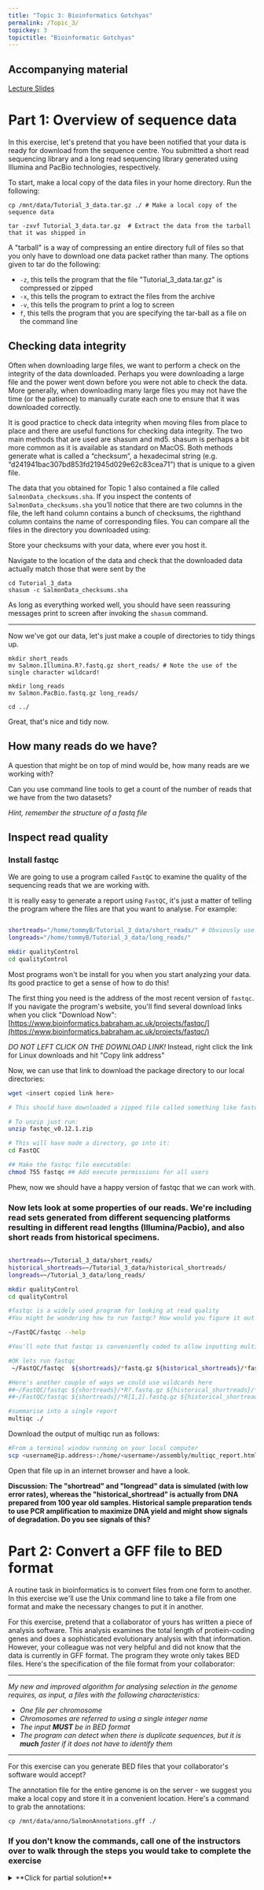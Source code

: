 ```yaml
---
title: "Topic 3: Bioinformatics Gotchyas"
permalink: /Topic_3/
topickey: 3
topictitle: "Bioinformatic Gotchyas"
---
```


## Accompanying material
[Lecture Slides](./Topic_3.pdf)

# Part 1: Overview of sequence data

In this exercise, let's pretend that you have been notified that your data is ready for download from the sequence centre. You submitted a short read sequencing library and a long read sequencing library generated using Illumina and PacBio technologies, respectively.

To start, make a local copy of the data files in your home directory. Run the following:
```
cp /mnt/data/Tutorial_3_data.tar.gz ./ # Make a local copy of the sequence data

tar -zxvf Tutorial_3_data.tar.gz  # Extract the data from the tarball that it was shipped in

```

A "tarball" is a way of compressing an entire directory full of files so that you only have to download one data packet rather than many. The options given to tar do the following:
* ``-z``, this tells the program that the file "Tutorial_3_data.tar.gz" is compressed or zipped
* ``-x``, this tells the program to extract the files from the archive
* ``-v``, this tells the program to print a log to screen
* ``f``, this tells the program that you are specifying the tar-ball as a file on the command line


## Checking data integrity

Often when downloading large files, we want to perform a check on the integrity of the data downloaded. Perhaps you were downloading a large file and the power went down before you were not able to check the data. More generally, when downloading many large files you may not have the time (or the patience) to manually curate each one to ensure that it was downloaded correctly.

It is good practice to check data integrity when moving files from place to place and there are useful functions for checking data integrity. The two main methods that are used are shasum and md5. shasum is perhaps a bit more common as it is available as standard on MacOS. Both methods generate what is called a “checksum”, a hexadecimal string (e.g. “d241941bac307bd853fd21945d029e62c83cea71”) that is unique to a given file.

The data that you obtained for Topic 1 also contained a file called ```SalmonData_checksums.sha```. If you inspect the contents of ```SalmonData_checksums.sha``` you’ll notice that there are two columns in the file, the left hand column contains a bunch of checksums, the righthand column contains the name of corresponding files. You can compare all the files in the directory you downloaded using:

Store your checksums with your data, where ever you host it.

Navigate to the location of the data and check that the downloaded data actually match those that were sent by the  
```
cd Tutorial_3_data
shasum -c SalmonData_checksums.sha
```

As long as everything worked well, you should have seen reassuring messages print to screen after invoking the `shasum` command.

______________________________

Now we've got our data, let's just make a couple of directories to tidy things up.

```
mkdir short_reads
mv Salmon.Illumina.R?.fastq.gz short_reads/ # Note the use of the single character wildcard!

mkdir long_reads
mv Salmon.PacBio.fastq.gz long_reads/

cd ../

```

Great, that's nice and tidy now.

## How many reads do we have?

A question that might be on top of mind would be, how many reads are we working with?

Can you use command line tools to get a count of the number of reads that we have from the two datasets?

*Hint, remember the structure of a fastq file*


## Inspect read quality

### Install fastqc

We are going to use a program called `FastQC` to examine the quality of the sequencing reads that we are working with.

It is really easy to generate a report using `FastQC`, it's just a matter of telling the program where the files are that you want to analyse. For example:

```bash

shortreads="/home/tommyB/Tutorial_3_data/short_reads/" # Obviously use your own user name here
longreads="/home/tommyB/Tutorial_3_data/long_reads/"

mkdir qualityControl
cd qualityControl

```

Most programs won't be install for you when you start analyzing your data. Its good practice to get a sense of how to do this!

The first thing you need is the address of the most recent version of `fastqc`. If you navigate the program's website, you'll find several download links when you click "Download Now":
[https://www.bioinformatics.babraham.ac.uk/projects/fastqc/](https://www.bioinformatics.babraham.ac.uk/projects/fastqc/)

*DO NOT LEFT CLICK ON THE DOWNLOAD LINK!*
Instead, right click the link for Linux downloads and hit "Copy link address"

Now, we can use that link to download the package directory to our local directories:
```bash
wget <insert copied link here>

# This should have downloaded a zipped file called something like fastqc_v0.11.9.zip

# To unzip just run:
unzip fastqc_v0.12.1.zip

# This will have made a directory, go into it:
cd FastQC

## Make the fastqc file executable:
chmod 755 fastqc ## Add execute permissions for all users

```

Phew, now we should have a happy version of fastqc that we can work with.

### Now lets look at some properties of our reads. We're including read sets generated from different sequencing platforms resulting in different read lengths (Illumina/Pacbio), and also short reads from historical specimens.

```bash

shortreads=~/Tutorial_3_data/short_reads/
historical_shortreads=~/Tutorial_3_data/historical_shortreads/
longreads=~/Tutorial_3_data/long_reads/

mkdir qualityControl
cd qualityControl

#fastqc is a widely used program for looking at read quality
#You might be wondering how to run fastqc? How would you figure it out on your own? Remember that pretty much all programs have a manual, which can often be called by appending --help to the program name. Usually the most important information is at the top i.e. the recipe for running the program.

~/FastQC/fastqc --help

#You'll note that fastqc is conveniently coded to allow inputting multiple input files at once, this isn't the case for alot of programs. Make sure to get into the habit of checking out the usage section of a program's manual before you run it.

#OK lets run fastqc
 ~/FastQC/fastqc  ${shortreads}/*fastq.gz ${historical_shortreads}/*fastq.gz ${longreads}/*fastq.gz -o ./

#Here's another couple of ways we could use wildcards here
##~/FastQC/fastqc ${shortreads}/*R?.fastq.gz ${historical_shortreads}/*R?.fastq.gz ${longreads}/*fastq.gz -o ./ )
##~/FastQC/fastqc ${shortreads}/*R[1,2].fastq.gz ${historical_shortreads}/*R[1,2].fastq.gz ${longreads}/*fastq.gz -o ./ )

#summarise into a single report
multiqc ./
```
Download the output of multiqc run as follows:

```bash
#From a terminal window running on your local computer
scp <username@ip.address>:/home/<username>/assembly/multiqc_report.html <path on your computer where you want the file>
```

Open that file up in an internet browser and have a look.


**Discussion: The "shortread" and "longread" data is simulated (with low error rates), whereas the "historical_shortread" is actually from DNA prepared from 100 year old samples. Historical sample preparation tends to use PCR amplification to maximize DNA yield and might show signals of degradation. Do you see signals of this?**



# Part 2: Convert a GFF file to BED format

A routine task in bioinformatics is to convert files from one form to another. In this exercise we'll use the Unix command line to take a file from one format and make the necessary changes to put it in another.

For this exercise, pretend that a collaborator of yours has written a piece of analysis software. This analysis examines the total length of protiein-coding genes and does a sophisticated evolutionary analysis with that information. However, your colleague was not very helpful and did not know that the data is currently in GFF format. The program they wrote only takes BED files. Here's the specification of the file format from your collaborator:

_ _ _ _ _ _ _ _ _ _
*My new and improved algorithm for analysing selection in the genome requires, as input, a files with the following characteristics:*
* *One file per chromosome*
* *Chromosomes are referred to using a single integer name*
* *The input **MUST** be in BED format*
* *The program can detect when there is duplicate sequences, but it is **much** faster if it does not have to identify them*
_ _ _ _ _ _ _ _ _ _

For this exercise can you generate BED files that your collaborator's software would accept?

The annotation file for the entire genome is on the server - we suggest you make a local copy and store it in a convenient location. Here's a command to grab the annotations:

```
cp /mnt/data/anno/SalmonAnnotations.gff ./
```

### If you don't know the commands, call one of the instructors over to walk through the steps you would take to complete the exercise



<details>
<summary markdown="span">**Click for partial solution!**
</summary>
```bash
   > cat /mnt/data/anno/SalmonAnnotations.gff | awk 'BEGIN {OFS = "\t"};{if ($3=="gene") print  $1,$4-1,$5}'

#this gets you part of the way there, but the chromosome values (column 1) still aren't single integer. the command `tr` (stands for translate) could be useful for this, or `sed 's/find/replace/g'`

# The program `bedtools` would come in handy to deal with duplicate entries

```
</details>
